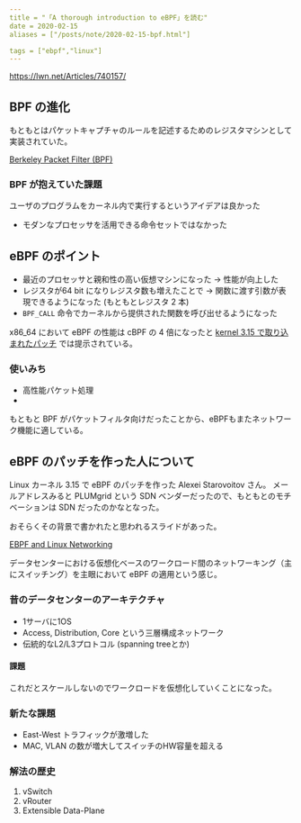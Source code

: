 ```yaml
---
title = "「A thorough introduction to eBPF」を読む"
date = 2020-02-15
aliases = ["/posts/note/2020-02-15-bpf.html"]

tags = ["ebpf","linux"]
---
```


https://lwn.net/Articles/740157/

## BPF の進化

もともとはパケットキャプチャのルールを記述するためのレジスタマシンとして実装されていた。

[Berkeley Packet Filter (BPF)](http://www.tcpdump.org/papers/bpf-usenix94.pdf)

### BPF が抱えていた課題

ユーザのプログラムをカーネル内で実行するというアイデアは良かった

- モダンなプロセッサを活用できる命令セットではなかった

## eBPF のポイント

- 最近のプロセッサと親和性の高い仮想マシンになった → 性能が向上した
- レジスタが64 bit になりレジスタ数も増えたことで →  関数に渡す引数が表現できるようになった (もともとレジスタ 2 本)
- `BPF_CALL` 命令でカーネルから提供された関数を呼び出せるようになった

x86\_64 において eBPF の性能は cBPF の 4 倍になったと [kernel 3.15 で取り込まれたパッチ](https://git.kernel.org/pub/scm/linux/kernel/git/torvalds/linux.git/commit/?id=bd4cf0ed331a275e9bf5a49e6d0fd55dffc551b8) では提示されている。

### 使いみち

- 高性能パケット処理
- 

もともと BPF がパケットフィルタ向けだったことから、eBPFもまたネットワーク機能に適している。

## eBPF のパッチを作った人について

Linux カーネル 3.15 で eBPF のパッチを作った Alexei Starovoitov さん。
メールアドレスみると PLUMgrid という SDN ベンダーだったので、もともとのモチベーションは SDN だったのかなとなった。

おそらくその背景で書かれたと思われるスライドがあった。

[EBPF and Linux Networking](https://www.slideshare.net/PLUMgrid/ebpf-and-linux-networking)

データセンターにおける仮想化ベースのワークロード間のネットワーキング（主にスイッチング）を主眼において eBPF の適用という感じ。

### 昔のデータセンターのアーキテクチャ

- 1サーバに1OS
- Access, Distribution, Core という三層構成ネットワーク
- 伝統的なL2/L3プロトコル (spanning treeとか)

#### 課題

これだとスケールしないのでワークロードを仮想化していくことになった。

### 新たな課題

- East-West トラフィックが激増した
- MAC, VLAN の数が増大してスイッチのHW容量を超える

### 解法の歴史

1. vSwitch
2. vRouter
3. Extensible Data-Plane


